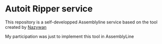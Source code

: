 # Autoit Ripper service
This repository is a self-developped Assemblyline service based on the tool created by [Nazywan](https://github.com/nazywam/AutoIt-Ripper)

My participation was just to implement this tool in AssemblyLine
